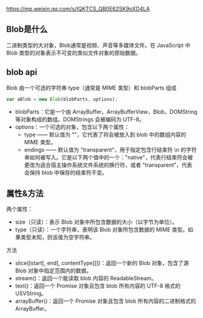https://mp.weixin.qq.com/s/lQKTCS_QB0E62SK9oXD4LA

## Blob是什么

二进制类型的大对象，Blob通常是视频、声音等多媒体文件。在 JavaScript 中 Blob 类型的对象表示不可变的类似文件对象的原始数据。

## blob api
Blob 由一个可选的字符串 type（通常是 MIME 类型）和 blobParts 组成
```js
var aBlob = new Blob(blobParts, options);
```
- blobParts：它是一个由 ArrayBuffer，ArrayBufferView，Blob，DOMString 等对象构成的数组。DOMStrings 会被编码为 UTF-8。
- options：一个可选的对象，包含以下两个属性：
  - type —— 默认值为 ""，它代表了将会被放入到 blob 中的数组内容的 MIME 类型。
  - endings —— 默认值为 "transparent"，用于指定包含行结束符 \n 的字符串如何被写入。它是以下两个值中的一个："native"，代表行结束符会被更改为适合宿主操作系统文件系统的换行符，或者 "transparent"，代表会保持 blob 中保存的结束符不变。

## 属性&方法
两个属性：
- size（只读）：表示 Blob 对象中所包含数据的大小（以字节为单位）。
- type（只读）：一个字符串，表明该 Blob 对象所包含数据的 MIME 类型。如果类型未知，则该值为空字符串。

方法
- slice([start[, end[, contentType]]])：返回一个新的 Blob 对象，包含了源 Blob 对象中指定范围内的数据。
- stream()：返回一个能读取 blob 内容的 ReadableStream。
- text()：返回一个 Promise 对象且包含 blob 所有内容的 UTF-8 格式的 USVString。
- arrayBuffer()：返回一个 Promise 对象且包含 blob 所有内容的二进制格式的 ArrayBuffer。
